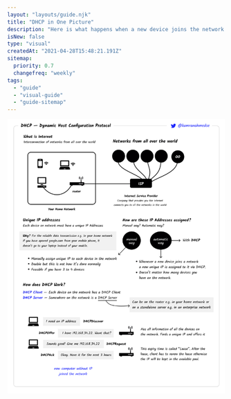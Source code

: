 ```yaml
---
layout: "layouts/guide.njk"
title: "DHCP in One Picture"
description: "Here is what happens when a new device joins the network."
isNew: false
type: "visual"
createdAt: "2021-04-28T15:48:21.191Z"
sitemap:
  priority: 0.7
  changefreq: "weekly"
tags:
  - "guide"
  - "visual-guide"
  - "guide-sitemap"
---
```


[![](/assets/guides/dhcp.png)](/assets/guides/dhcp.png)

